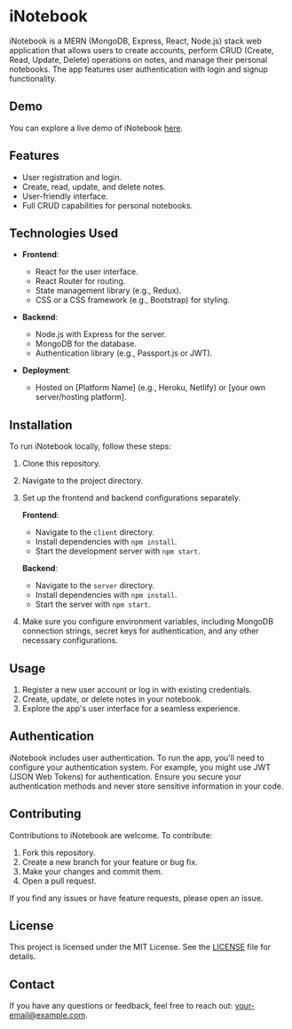 # iNotebook

iNotebook is a MERN (MongoDB, Express, React, Node.js) stack web application that allows users to create accounts, perform CRUD (Create, Read, Update, Delete) operations on notes, and manage their personal notebooks. The app features user authentication with login and signup functionality.

## Demo

You can explore a live demo of iNotebook [here]((https://inotebookes.netlify.app/)).


## Features

- User registration and login.
- Create, read, update, and delete notes.
- User-friendly interface.
- Full CRUD capabilities for personal notebooks.

## Technologies Used

- **Frontend**:
  - React for the user interface.
  - React Router for routing.
  - State management library (e.g., Redux).
  - CSS or a CSS framework (e.g., Bootstrap) for styling.

- **Backend**:
  - Node.js with Express for the server.
  - MongoDB for the database.
  - Authentication library (e.g., Passport.js or JWT).

- **Deployment**:
  - Hosted on [Platform Name] (e.g., Heroku, Netlify) or [your own server/hosting platform].

## Installation

To run iNotebook locally, follow these steps:

1. Clone this repository.
2. Navigate to the project directory.
3. Set up the frontend and backend configurations separately.

   **Frontend**:
   - Navigate to the `client` directory.
   - Install dependencies with `npm install`.
   - Start the development server with `npm start`.

   **Backend**:
   - Navigate to the `server` directory.
   - Install dependencies with `npm install`.
   - Start the server with `npm start`.

4. Make sure you configure environment variables, including MongoDB connection strings, secret keys for authentication, and any other necessary configurations.

## Usage

1. Register a new user account or log in with existing credentials.
2. Create, update, or delete notes in your notebook.
3. Explore the app's user interface for a seamless experience.

## Authentication

iNotebook includes user authentication. To run the app, you'll need to configure your authentication system. For example, you might use JWT (JSON Web Tokens) for authentication. Ensure you secure your authentication methods and never store sensitive information in your code.

## Contributing

Contributions to iNotebook are welcome. To contribute:

1. Fork this repository.
2. Create a new branch for your feature or bug fix.
3. Make your changes and commit them.
4. Open a pull request.

If you find any issues or have feature requests, please open an issue.

## License

This project is licensed under the MIT License. See the [LICENSE](LICENSE) file for details.

## Contact

If you have any questions or feedback, feel free to reach out: [your-email@example.com](mailto:your-email@example.com).
